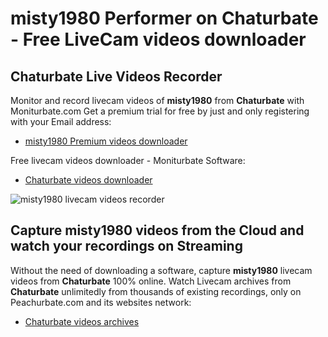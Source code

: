 # misty1980 Performer on Chaturbate - Free LiveCam videos downloader

## Chaturbate Live Videos Recorder

Monitor and record livecam videos of **misty1980** from **Chaturbate** with Moniturbate.com
Get a premium trial for free by just and only registering with your Email address:
* [misty1980 Premium videos downloader](https://moniturbate.com/request-demo-licence-key.html)

Free livecam videos downloader - Moniturbate Software:
* [Chaturbate videos downloader](https://moniturbate.com/moniturbate-download-software.html)

![misty1980 livecam videos recorder](https://peachurnet.com/templates/moniturbate-software.png)


## Capture misty1980 videos from the Cloud and watch your recordings on Streaming

Without the need of downloading a software, capture **misty1980** livecam videos from **Chaturbate** 100% online.
Watch Livecam archives from **Chaturbate** unlimitedly from thousands of existing recordings, only on Peachurbate.com and its websites network:
* [Chaturbate videos archives](https://peachurnet.com/)